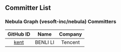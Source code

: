 ## Committer List

### Nebula Graph (vesoft-inc/nebula) Committers

| GitHub ID| Name |Company|
|:------------------------------------:|:------------:|:-------------:|
| [kent](https://github.com/xuguruogu)   |  BENLI LI   | Tencent      |
